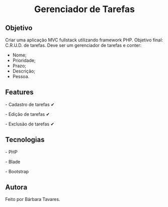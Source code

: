<h1 align="center"><a>Gerenciador de Tarefas</h1>

<h2>Objetivo</h2>

Criar uma aplicação MVC fullstack utilizando framework PHP. Objetivo final: C.R.U.D. de tarefas. Deve ser um gerenciador de tarefas e conter: 
- Nome;
- Prioridade;
- Prazo;
- Descrição;
- Pessoa.

<h2>Features</h2>
<p>- Cadastro de tarefas ✔</p>
<p>- Edição de tarefas ✔</p>
<p>- Exclusão de tarefas ✔</p>

<h2>Tecnologias</h2>
<p>- PHP</p>
<p>- Blade</p>
<p>- Bootstrap</p>

<h2>Autora</h2>
<p>Feito por <a ref="linkedin.com/in/barbara--tavares/">Bárbara Tavares.</a></p>
